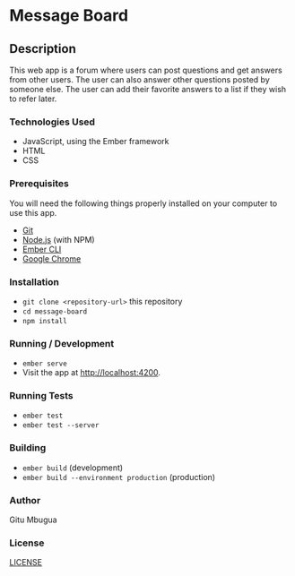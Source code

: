 # Message Board

## Description 

This web app is a forum where users can post questions and get answers from other users.
The user can also answer other questions posted by someone else. The user can add their favorite answers to 
a list if they wish to refer later.

### Technologies Used

* JavaScript, using the Ember framework
* HTML
* CSS

### Prerequisites

You will need the following things properly installed on your computer to use this app.

* [Git](https://git-scm.com/)
* [Node.js](https://nodejs.org/) (with NPM)
* [Ember CLI](https://ember-cli.com/)
* [Google Chrome](https://google.com/chrome/)

### Installation

* `git clone <repository-url>` this repository
* `cd message-board`
* `npm install`

### Running / Development

* `ember serve`
* Visit the app at [http://localhost:4200](http://localhost:4200).

### Running Tests

* `ember test`
* `ember test --server`

### Building

* `ember build` (development)
* `ember build --environment production` (production)

### Author
Gitu Mbugua


### License
[LICENSE](./LICENSE)